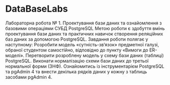 # DataBaseLabs
Лабораторна робота № 1.
Проектування бази даних та ознайомлення з базовими операціями СУБД PostgreSQL
Метою роботи є здобуття вмінь проектування бази даних та практичних навичок створення реляційних баз даних за допомогою PostgreSQL.
Завдання роботи полягає у наступному:
Розробити модель «сутність-зв’язок» предметної галузі, обраної студентом самостійно, відповідно до пункту «Вимоги до ER-моделі».
Перетворити розроблену модель у схему бази даних (таблиці) PostgreSQL.
Виконати нормалізацію схеми бази даних до третьої нормальної форми (3НФ). 
Ознайомитись із інструментарієм PostgreSQL та pgAdmin 4 та внести декілька рядків даних у кожну з таблиць засобами pgAdmin 4.

 
